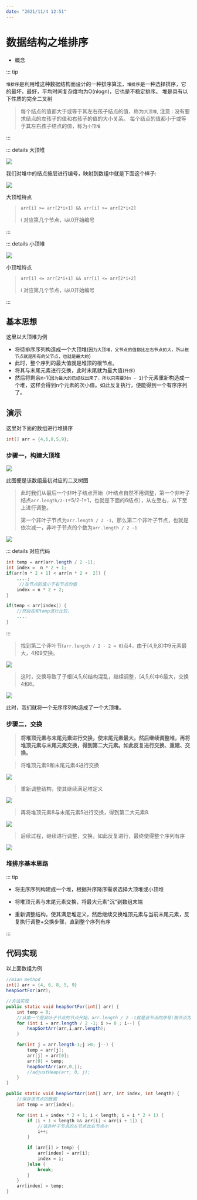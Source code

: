 ```yaml
---
date: "2021/11/4 12:51"
---
```


# 数据结构之堆排序

- 概念

::: tip

`堆排序`是利用堆这种数据结构而设计的一种排序算法，`堆排序`是一种选择排序，它的最坏，最好，平均时间复杂度均为O(nlogn)，它也是不稳定排序。
堆是具有以下性质的完全二叉树

>  每个结点的值都大于或等于其左右孩子结点的值，称为`大顶堆`, 注意 : 没有要求结点的左孩子的值和右孩子的值的大小关系。
> 每个结点的值都小于或等于其左右孩子结点的值，称为`小顶堆`

:::

::: details 大顶堆

![](https://picture.xcye.xyz/image-20211104125348791.png?x-oss-process=style/pictureProcess1)

我们对堆中的结点按层进行编号，映射到数组中就是下面这个样子: 

![](https://picture.xcye.xyz/image-20211104125439700.png?x-oss-process=style/pictureProcess1)

大顶堆特点

> `arr[i] >= arr[2*i+1] && arr[i] >= arr[2*i+2] ` 
>
> i 对应第几个节点，i从0开始编号

:::



::: details 小顶堆

![](https://picture.xcye.xyz/image-20211104125556225.png?x-oss-process=style/pictureProcess1)

小顶堆特点

> `arr[i] <= arr[2*i+1] && arr[i] <= arr[2*i+2]` 
>
> i 对应第几个节点，i从0开始编号

:::



## 基本思想

这里以大顶堆为例

- 将待排序序列构造成一个大顶堆(`因为大顶堆，父节点的值都比左右节点的大，所以根节点就是所有的父节点，也就是最大的`)
- 此时，整个序列的最大值就是堆顶的根节点。
- 将其与末尾元素进行交换，此时末尾就为最大值(`升序`)
- 然后将剩余n-1(`因为最大的已经找出来了，所以只需要对n - 1`)个元素重新构造成一个堆，这样会得到n个元素的次小值。如此反复执行，便能得到一个有序序列了。





## 演示

这里对下面的数组进行堆排序

```java
int[] arr = {4,6,8,5,9}; 
```



### 步骤一，构建大顶堆

![](https://picture.xcye.xyz/image-20211104130515978.png?x-oss-process=style/pictureProcess1)

此图便是该数组最初对应的二叉树图

> 此时我们从最后一个非叶子结点开始（叶结点自然不用调整，第一个非叶子结点`arr.length/2-1`=5/2-1=1，也就是下面的6结点），从左至右，从下至上进行调整。
>
> 第一个非叶子节点为`arr.length / 2 -1`，那么第二个非叶子节点，也就是依次减一，非叶子节点的个数为`arr.length / 2 -1`

![](https://picture.xcye.xyz/wps1.jpg?x-oss-process=style/pictureProcess1)

::: details 对应代码

```java
int temp = arr[arr.length / 2 -1];
int index =  n * 2 + 1;
if(arr[n * 2 + 1] < arr[n * 2 +  2]) {
    ....;
     //左节点的值小于右节点的值
    index = n * 2 + 2;
}

if(temp < arr[index]) {
   	//然后在和temp进行比较，
    ....
}
```

::: 

> 找到第二个非叶节(`arr.length / 2 - 2 = 0`)点4，由于[4,9,8]中9元素最大，4和9交换。

![](https://picture.xcye.xyz/image-20211104130856389.png?x-oss-process=style/pictureProcess1)

> 这时，交换导致了子根[4,5,6]结构混乱，继续调整，[4,5,6]中6最大，交换4和6。

![](https://picture.xcye.xyz/wps2.jpg?x-oss-process=style/pictureProcess1) 

此时，我们就将一个无序序列构造成了一个大顶堆。





### 步骤二，交换

> **将堆顶元素与末尾元素进行交换，使末尾元素最大。然后继续调整堆，再将堆顶元素与末尾元素交换，得到第二大元素。如此反复进行交换、重建、交换。**





> 将堆顶元素9和末尾元素4进行交换

![](https://picture.xcye.xyz/wps3.jpg?x-oss-process=style/pictureProcess1) 

> 重新调整结构，使其继续满足堆定义

![](https://picture.xcye.xyz/wps4.jpg?x-oss-process=style/pictureProcess1) 

> 再将堆顶元素8与末尾元素5进行交换，得到第二大元素8.

![](https://picture.xcye.xyz/wps5.jpg?x-oss-process=style/pictureProcess1) 

> 后续过程，继续进行调整，交换，如此反复进行，最终使得整个序列有序

![](https://picture.xcye.xyz/wps6.jpg?x-oss-process=style/pictureProcess1)





### 堆排序基本思路

::: tip

- 将无序序列构建成一个堆，根据升序降序需求选择大顶堆或小顶堆

- 将堆顶元素与末尾元素交换，将最大元素"沉"到数组末端

- 重新调整结构，使其满足堆定义，然后继续交换堆顶元素与当前末尾元素，反复执行调整+交换步骤，直到整个序列有序

::: 





## 代码实现

以上面数组为例

```java 
//mian method
int[] arr = {4, 6, 8, 5, 9}
heapSortFor(arr);
```



```java 
//方法实现
public static void heapSortFor(int[] arr) {
    int temp = 0;
    //从第一个是非叶子节点的节点开始，arr.length / 2 -1就是该节点的序号(根节点为0，从左往右依次数)
    for (int i = arr.length / 2 -1; i >= 0 ; i--) {
        heapSortArr(arr,i,arr.length);
    }

    for(int j = arr.length-1;j >0; j--) {
        temp = arr[j];
        arr[j] = arr[0];
        arr[0] = temp;
        heapSortArr(arr,0,j);
        //adjustHeap(arr, 0, j);
    }
}

public static void heapSortArr(int[] arr, int index, int length) {
    //保存该节点的数据
    int temp = arr[index];

    for (int i = index * 2 + 1; i < length; i = i * 2 + 1) {
        if (i + 1 < length && arr[i] < arr[i + 1]) {
            //该非叶子节点的左节点比右节点小
            i++;
        }

        if (arr[i] > temp) {
            arr[index] = arr[i];
            index = i;
        }else {
            break;
        }
    }
    arr[index] = temp;
}
```



